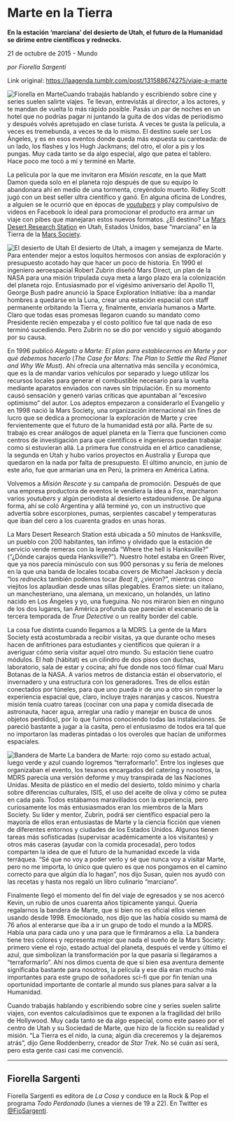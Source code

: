 # Marte en la Tierra

**En la estación ‘marciana’ del desierto de Utah, el futuro de la Humanidad se dirime entre científicos y rednecks.**

21 de octubre de 2015 - Mundo

_por Fiorella Sargenti_

Link original: https://laagenda.tumblr.com/post/131588674275/viaje-a-marte

![Fiorella en Marte](https://64.media.tumblr.com/05c865a1776b92af521fceb3ec0a7f53/tumblr_inline_pjzu8q6qUG1t6q87u_500.jpg)Cuando trabajás hablando y escribiendo sobre cine y series suelen salirte viajes. Te llevan, entrevistás al director, a los actores, y te mandan de vuelta lo más rápido posible. Pasás un par de noches en un hotel que no podrías pagar ni juntando la guita de dos vidas de periodismo y después volvés apretujado en clase turista. A veces te gusta la película, a veces es tremebunda, a veces te da lo mismo. El destino suele ser Los Ángeles, y es en esos eventos donde queda más expuesta su careteada: de un lado, los flashes y los Hugh Jackmans; del otro, el olor a pis y los pungas. Muy cada tanto se da algo especial, algo que patea el tablero. Hace poco me tocó a mí y terminé en Marte.

La película por la que me invitaron era *Misión rescate*, en la que Matt Damon queda solo en el planeta rojo después de que su equipo lo abandonara ahí en medio de una tormenta, creyéndolo muerto. Ridley Scott jugó con un best seller ultra científico y ganó. En alguna oficina de Londres, a alguien se le ocurrió que en épocas de *[youtubers](http://laagenda.buenosaires.gob.ar/post/131180043540/brillitos-en-el-smartphone)* y play compulsivo de videos en Facebook lo ideal para promocionar el producto era armar un viaje con pibes que manejaran estos nuevos formatos. ¿El destino? La [Mars Desert Research Station](http://mdrs.marssociety.org/) en Utah, Estados Unidos, base “marciana” en la Tierra de la [Mars Society](http://www.marssociety.org/).

![El desierto de Utah](https://64.media.tumblr.com/8879f84d98bcb15fe13593cf32fcc7ef/tumblr_inline_pjzu8sPA431t6q87u_500.jpg) El desierto de Utah, a imagen y semejanza de Marte. Para entender mejor a estos loquitos hermosos con ansias de exploración y presupuesto acotado hay que hacer un poco de historia. En 1990 el ingeniero aeroespacial Robert Zubrin diseñó Mars Direct, un plan de la NASA para una misión tripulada cuya meta a largo plazo era la colonización del planeta rojo. Entusiasmado por el vigésimo aniversario del Apollo 11, George Bush padre anunció la Space Exploration Initiative: iba a mandar hombres a quedarse en la Luna, crear una estación espacial con staff permanente orbitando la Tierra y, finalmente, enviaría humanos a Marte. Claro que todas esas promesas llegaron cuando su mandato como Presidente recién empezaba y el costo político fue tal que nada de eso terminó sucediendo. Pero Zubrin no se dio por vencido y siguió abogando por su causa.

En 1996 publicó *Alegato a Marte: El plan para establecernos en Marte y por qué debemos hacerlo* (*The Case for Mars: The Plan to Settle the Red Planet and Why We Must*). Ahí ofrecía una alternativa más sencilla y económica, que es la de mandar varios vehículos por separado y luego utilizar los recursos locales para generar el combustible necesario para la vuelta mediante aparatos enviados con naves sin tripulación. En su momento causó sensación y generó varias críticas que apuntaban al “excesivo optimismo” del autor. Los adeptos empezaron a considerarlo el Evangelio y en 1998 nació la Mars Society, una organización internacional sin fines de lucro que se dedica a promocionar la exploración de Marte y cree fervientemente que el futuro de la humanidad está por allá. Parte de su trabajo es crear análogos de aquel planeta en la Tierra que funcionen como centros de investigación para que científicos e ingenieros puedan trabajar como si estuvieran allá. La primera fue construida en el ártico canadiense, la segunda en Utah y hubo varios proyectos en Australia y Europa que quedaron en la nada por falta de presupuesto. El último anuncio, en junio de este año, fue que armarían una en Perú, la primera en América Latina.

Volvemos a *Misión Rescate* y su campaña de promoción. Después de que una empresa productora de eventos le vendiera la idea a Fox, marcharon varios *youtubers* y algún periodista al desierto estadounidense. De alguna forma, ahí se coló Argentina y allá terminé yo, con un instructivo que advertía sobre escorpiones, pumas, serpientes cascabel y temperaturas que iban del cero a los cuarenta grados en unas horas.

La Mars Desert Research Station está ubicada a 50 minutos de Hanksville, un pueblo con 200 habitantes, tan ínfimo y olvidado que la estación de servicio vende remeras con la leyenda “Where the hell is Hanksville?” (“¿Dónde carajos queda Hanksville?”). Nuestro hotel estaba en Green River, que ya nos parecía minúsculo con sus 900 personas y su feria de melones en la que una banda de locales tocaba covers de Michael Jackson y decía “los *rednecks* también podemos tocar *Beat It*, ¿vieron?”, mientras cinco viejitos los aplaudían desde unas sillas plegables. Éramos siete: un italiano, un manchesteriano, una alemana, un mexicano, un holandés, un latino nacido en Los Ángeles y yo, una fueguina. No nos miraron bien en ninguno de los dos lugares, tan América profunda que parecían el escenario de la tercera temporada de *True Detective* o un reality border del cable.

La cosa fue distinta cuando llegamos a la MDRS. La gente de la Mars Society está acostumbrada a recibir visitas, ya que durante ocho meses hacen de anfitriones para estudiantes y científicos que quieran ir a averiguar cómo sería visitar aquel otro mundo. Su estación tiene cuatro módulos. El *hab* (hábitat) es un cilindro de dos pisos con duchas, laboratorio, sala de estar y cocina; ahí fue donde nos tocó filmar cual Maru Botanas de la NASA. A varios metros de distancia están el observatorio, el invernadero y una estructura con los generadores. Tres de ellos están conectados por túneles, para que uno pueda ir de uno a otro sin romper la experiencia espacial que, claro, incluye trajes naranjas y cascos. Nuestra misión tenía cuatro tareas (cocinar con una papa y comida disecada de astronauta, hacer agua, arreglar una radio y manejar en busca de unos objetos perdidos), por lo que fuimos conociendo todas las instalaciones. Se pareció bastante a jugar a la casita, pero el entusiasmo de todos era tal que no importaron las maderas pintadas o los overoles que hacían de uniformes espaciales.

![Bandera de Marte](https://64.media.tumblr.com/c474262524a1a8fe7cb6a66ff2e8a3b2/tumblr_inline_pjzu8svR801t6q87u_500.jpg) La bandera de Marte: rojo como su estado actual,  
luego verde y azul cuando logremos “terraformarlo”. Entre los ingleses que organizaban el evento, los texanos encargados del catering y nosotros, la MDRS parecía una versión deforme y muy transpirada de las Naciones Unidas. Mesita de plástico en el medio del desierto, toldo mínimo y charla sobre diferencias culturales, ISIS, el uso del aceite de oliva y cómo se putea en cada país. Todos estábamos maravillados con la experiencia, pero curiosamente los más entusiasmados eran los miembros de la Mars Society. Su líder y mentor, Zubrin, podrá ser científico espacial pero la mayoría de ellos eran entusiastas de Marte y la ciencia ficción que vienen de diferentes entornos y ciudades de los Estados Unidos. Algunos tienen tareas más sofisticadas (supervisar académicamente a los visitantes) y otros más caseras (ayudar con la comida procesada), pero todos comparten la idea de que el futuro de la humanidad excede la vida terráquea. “Sé que no voy a poder verlo y sé que nunca voy a visitar Marte, pero no me importa, lo único que quiero es que nos pongamos en el camino correcto para que algún día lo hagan”, nos dijo Susan, quien nos ayudó con las recetas y hasta nos regaló un libro culinario “marciano”.

Finalmente llegó el momento del fin del viaje de egresados y se nos acercó Kevin, un rubio de unos cuarenta años típicamente yanqui. Quería regalarnos la bandera de Marte, que si bien no es oficial ellos vienen usando desde 1998. Emocionado, nos dijo que las había cosido su mamá de 76 años al enterarse que iba a ir un grupo de todo el mundo a la MDRS. Había una para cada uno y una para que le firmáramos a ella. La bandera tiene tres colores y representa mejor que nada el sueño de la Mars Society: primero viene el rojo, estado actual del planeta, después el verde y último el azul, que simbolizan la transformación por la que pasaría si llegáramos a “terraformarlo”. Ahí nos dimos cuenta de que si bien esa aventura demente significaba bastante para nosotros, la película y ese día eran mucho más importantes para este grupo de soñadores sci-fi que por fin tenían una oportunidad importante de contarle al mundo sus planes para salvar a la Humanidad.

Cuando trabajás hablando y escribiendo sobre cine y series suelen salirte viajes, con eventos calculadísimos que te exponen a la fragilidad del brillo de Hollywood. Muy cada tanto se da algo especial, como este paseo por el centro de Utah y su Sociedad de Marte, que hizo de la ficción su realidad y misión. “La Tierra es el nido, la cuna; algún día creceremos y la dejaremos atrás”, dijo Gene Roddenberry, creador de *Star Trek*. No sé cuán así será, pero esta gente casi casi me convenció.

  




---

 Fiorella Sargenti
------------------

 Fiorella Sargenti es editora de *La Cosa* y conduce en la Rock & Pop el programa *Todo Perdonado* (lunes a viernes de 19 a 22). En Twitter es [@FioSargenti](http://www.twitter.com/fiosargenti). 

